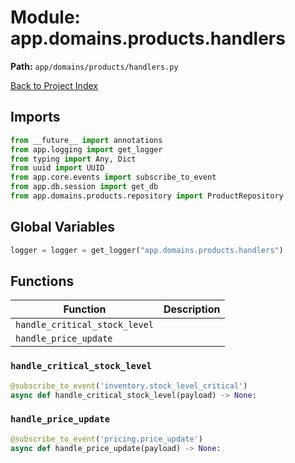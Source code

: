 # Module: app.domains.products.handlers

**Path:** `app/domains/products/handlers.py`

[Back to Project Index](../../../../index.md)

## Imports
```python
from __future__ import annotations
from app.logging import get_logger
from typing import Any, Dict
from uuid import UUID
from app.core.events import subscribe_to_event
from app.db.session import get_db
from app.domains.products.repository import ProductRepository
```

## Global Variables
```python
logger = logger = get_logger("app.domains.products.handlers")
```

## Functions

| Function | Description |
| --- | --- |
| `handle_critical_stock_level` |  |
| `handle_price_update` |  |

### `handle_critical_stock_level`
```python
@subscribe_to_event('inventory.stock_level_critical')
async def handle_critical_stock_level(payload) -> None:
```

### `handle_price_update`
```python
@subscribe_to_event('pricing.price_update')
async def handle_price_update(payload) -> None:
```
